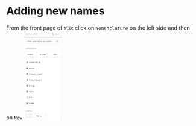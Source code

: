 # Adding new names

From the front page of `WID`: click on `Nomenclature` on the left side and then on `New`
<img src="https://github.com/DavideDalPos/WID-manual/blob/b0655a760611ce1705236952c523d65152fb236b/img/Fitler_cards.png" width="20%"/>
